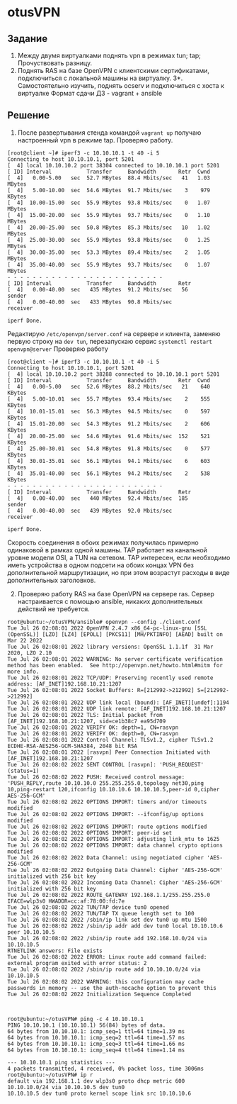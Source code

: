 # otusVPN



## Задание 

1. Между двумя виртуалками поднять vpn в режимах
    tun;
    tap; Прочуствовать разницу.
2. Поднять RAS на базе OpenVPN с клиентскими сертификатами, подключиться с локальной машины на виртуалку. 
3*. Самостоятельно изучить, поднять ocserv и подключиться с хоста к виртуалке Формат сдачи ДЗ - vagrant + ansible

## Решение 

1. После развертывания стенда командой ```vagrant up``` получаю настроенный vpn в режиме tap. Проверяю работу. 

```
[root@client ~]# iperf3 -c 10.10.10.1 -t 40 -i 5
Connecting to host 10.10.10.1, port 5201
[  4] local 10.10.10.2 port 38304 connected to 10.10.10.1 port 5201
[ ID] Interval           Transfer     Bandwidth       Retr  Cwnd
[  4]   0.00-5.00   sec  52.7 MBytes  88.4 Mbits/sec   41   1.03 MBytes
[  4]   5.00-10.00  sec  54.6 MBytes  91.7 Mbits/sec    3    979 KBytes
[  4]  10.00-15.00  sec  55.9 MBytes  93.8 Mbits/sec    0   1.07 MBytes
[  4]  15.00-20.00  sec  55.9 MBytes  93.7 Mbits/sec    0   1.10 MBytes
[  4]  20.00-25.00  sec  50.8 MBytes  85.3 Mbits/sec   10   1.02 MBytes
[  4]  25.00-30.00  sec  55.9 MBytes  93.8 Mbits/sec    0   1.25 MBytes
[  4]  30.00-35.00  sec  53.3 MBytes  89.4 Mbits/sec    2   1.05 MBytes
[  4]  35.00-40.00  sec  55.9 MBytes  93.7 Mbits/sec    0   1.07 MBytes
- - - - - - - - - - - - - - - - - - - - - - - - -
[ ID] Interval           Transfer     Bandwidth       Retr
[  4]   0.00-40.00  sec   435 MBytes  91.2 Mbits/sec   56             sender
[  4]   0.00-40.00  sec   433 MBytes  90.8 Mbits/sec                  receiver

iperf Done.
```

Редактирую ```/etc/openvpn/server.conf``` на сервере и клиента, заменяю первую строку на ```dev tun```, перезапускаю сервис ```systemctl restart openvpn@server```
Проверяю работу

```
[root@client ~]# iperf3 -c 10.10.10.1 -t 40 -i 5
Connecting to host 10.10.10.1, port 5201
[  4] local 10.10.10.2 port 38288 connected to 10.10.10.1 port 5201
[ ID] Interval           Transfer     Bandwidth       Retr  Cwnd
[  4]   0.00-5.00   sec  52.6 MBytes  88.2 Mbits/sec   21    640 KBytes
[  4]   5.00-10.01  sec  55.7 MBytes  93.4 Mbits/sec    2    555 KBytes
[  4]  10.01-15.01  sec  56.3 MBytes  94.5 Mbits/sec    0    597 KBytes
[  4]  15.01-20.00  sec  54.3 MBytes  91.2 Mbits/sec    2    606 KBytes
[  4]  20.00-25.00  sec  54.6 MBytes  91.6 Mbits/sec  152    521 KBytes
[  4]  25.00-30.01  sec  54.8 MBytes  91.8 Mbits/sec    0    577 KBytes
[  4]  30.01-35.01  sec  56.1 MBytes  94.1 Mbits/sec    6    603 KBytes
[  4]  35.01-40.00  sec  56.1 MBytes  94.2 Mbits/sec    2    538 KBytes
- - - - - - - - - - - - - - - - - - - - - - - - -
[ ID] Interval           Transfer     Bandwidth       Retr
[  4]   0.00-40.00  sec   440 MBytes  92.4 Mbits/sec  185             sender
[  4]   0.00-40.00  sec   439 MBytes  92.0 Mbits/sec                  receiver

iperf Done.
```

Скорость соединения в обоих режимах получилась примерно одинаковой в рамках одной машины. 
TAP работает на канальной уровне модели OSI, а TUN на сетевом. 
TAP интересен, если необходимо иметь устройства в одном подсети на обоих концах VPN без дополнительной маршрутизации, но при этом возрастут расходы в виде дополнительных заголовков. 

2. Проверяю работу RAS на базе OpenVPN на сервере ras. Сервер настраивается с помощью ansible, никаких дополнительных действий не требуется. 

```
root@ubuntu:~/otusVPN/ansible# openvpn --config ./client.conf
Tue Jul 26 02:08:01 2022 OpenVPN 2.4.7 x86_64-pc-linux-gnu [SSL (OpenSSL)] [LZO] [LZ4] [EPOLL] [PKCS11] [MH/PKTINFO] [AEAD] built on Mar 22 2022
Tue Jul 26 02:08:01 2022 library versions: OpenSSL 1.1.1f  31 Mar 2020, LZO 2.10
Tue Jul 26 02:08:01 2022 WARNING: No server certificate verification method has been enabled.  See http://openvpn.net/howto.html#mitm for more info.
Tue Jul 26 02:08:01 2022 TCP/UDP: Preserving recently used remote address: [AF_INET]192.168.10.21:1207
Tue Jul 26 02:08:01 2022 Socket Buffers: R=[212992->212992] S=[212992->212992]
Tue Jul 26 02:08:01 2022 UDP link local (bound): [AF_INET][undef]:1194
Tue Jul 26 02:08:01 2022 UDP link remote: [AF_INET]192.168.10.21:1207
Tue Jul 26 02:08:01 2022 TLS: Initial packet from [AF_INET]192.168.10.21:1207, sid=ce1b38c7 ea95d709
Tue Jul 26 02:08:01 2022 VERIFY OK: depth=1, CN=rasvpn
Tue Jul 26 02:08:01 2022 VERIFY OK: depth=0, CN=rasvpn
Tue Jul 26 02:08:01 2022 Control Channel: TLSv1.2, cipher TLSv1.2 ECDHE-RSA-AES256-GCM-SHA384, 2048 bit RSA
Tue Jul 26 02:08:01 2022 [rasvpn] Peer Connection Initiated with [AF_INET]192.168.10.21:1207
Tue Jul 26 02:08:02 2022 SENT CONTROL [rasvpn]: 'PUSH_REQUEST' (status=1)
Tue Jul 26 02:08:02 2022 PUSH: Received control message: 'PUSH_REPLY,route 10.10.10.0 255.255.255.0,topology net30,ping 10,ping-restart 120,ifconfig 10.10.10.6 10.10.10.5,peer-id 0,cipher AES-256-GCM'
Tue Jul 26 02:08:02 2022 OPTIONS IMPORT: timers and/or timeouts modified
Tue Jul 26 02:08:02 2022 OPTIONS IMPORT: --ifconfig/up options modified
Tue Jul 26 02:08:02 2022 OPTIONS IMPORT: route options modified
Tue Jul 26 02:08:02 2022 OPTIONS IMPORT: peer-id set
Tue Jul 26 02:08:02 2022 OPTIONS IMPORT: adjusting link_mtu to 1625
Tue Jul 26 02:08:02 2022 OPTIONS IMPORT: data channel crypto options modified
Tue Jul 26 02:08:02 2022 Data Channel: using negotiated cipher 'AES-256-GCM'
Tue Jul 26 02:08:02 2022 Outgoing Data Channel: Cipher 'AES-256-GCM' initialized with 256 bit key
Tue Jul 26 02:08:02 2022 Incoming Data Channel: Cipher 'AES-256-GCM' initialized with 256 bit key
Tue Jul 26 02:08:02 2022 ROUTE_GATEWAY 192.168.1.1/255.255.255.0 IFACE=wlp3s0 HWADDR=cc:af:78:00:fd:7e
Tue Jul 26 02:08:02 2022 TUN/TAP device tun0 opened
Tue Jul 26 02:08:02 2022 TUN/TAP TX queue length set to 100
Tue Jul 26 02:08:02 2022 /sbin/ip link set dev tun0 up mtu 1500
Tue Jul 26 02:08:02 2022 /sbin/ip addr add dev tun0 local 10.10.10.6 peer 10.10.10.5
Tue Jul 26 02:08:02 2022 /sbin/ip route add 192.168.10.0/24 via 10.10.10.5
RTNETLINK answers: File exists
Tue Jul 26 02:08:02 2022 ERROR: Linux route add command failed: external program exited with error status: 2
Tue Jul 26 02:08:02 2022 /sbin/ip route add 10.10.10.0/24 via 10.10.10.5
Tue Jul 26 02:08:02 2022 WARNING: this configuration may cache passwords in memory -- use the auth-nocache option to prevent this
Tue Jul 26 02:08:02 2022 Initialization Sequence Completed



root@ubuntu:~/otusVPN# ping -c 4 10.10.10.1
PING 10.10.10.1 (10.10.10.1) 56(84) bytes of data.
64 bytes from 10.10.10.1: icmp_seq=1 ttl=64 time=1.39 ms
64 bytes from 10.10.10.1: icmp_seq=2 ttl=64 time=1.57 ms
64 bytes from 10.10.10.1: icmp_seq=3 ttl=64 time=1.66 ms
64 bytes from 10.10.10.1: icmp_seq=4 ttl=64 time=1.14 ms

--- 10.10.10.1 ping statistics ---
4 packets transmitted, 4 received, 0% packet loss, time 3006ms
root@ubuntu:~/otusVPN# ip r
default via 192.168.1.1 dev wlp3s0 proto dhcp metric 600
10.10.10.0/24 via 10.10.10.5 dev tun0
10.10.10.5 dev tun0 proto kernel scope link src 10.10.10.6
```
